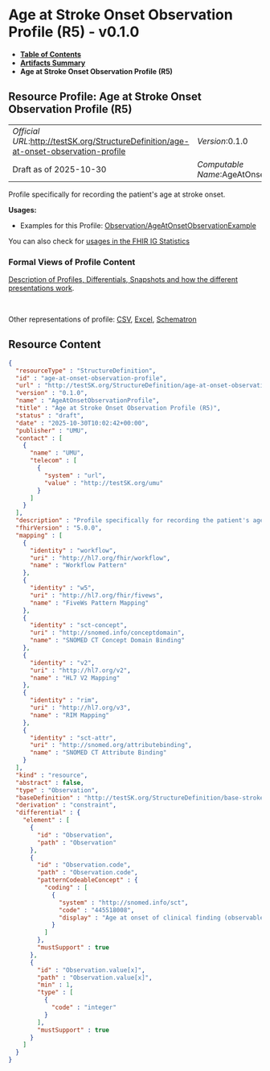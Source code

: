 # Age at Stroke Onset Observation Profile (R5) - v0.1.0

* [**Table of Contents**](toc.md)
* [**Artifacts Summary**](artifacts.md)
* **Age at Stroke Onset Observation Profile (R5)**

## Resource Profile: Age at Stroke Onset Observation Profile (R5) 

| | |
| :--- | :--- |
| *Official URL*:http://testSK.org/StructureDefinition/age-at-onset-observation-profile | *Version*:0.1.0 |
| Draft as of 2025-10-30 | *Computable Name*:AgeAtOnsetObservationProfile |

 
Profile specifically for recording the patient's age at stroke onset. 

**Usages:**

* Examples for this Profile: [Observation/AgeAtOnsetObservationExample](Observation-AgeAtOnsetObservationExample.md)

You can also check for [usages in the FHIR IG Statistics](https://packages2.fhir.org/xig/SKtestIG|current/StructureDefinition/age-at-onset-observation-profile)

### Formal Views of Profile Content

 [Description of Profiles, Differentials, Snapshots and how the different presentations work](http://build.fhir.org/ig/FHIR/ig-guidance/readingIgs.html#structure-definitions). 

 

Other representations of profile: [CSV](StructureDefinition-age-at-onset-observation-profile.csv), [Excel](StructureDefinition-age-at-onset-observation-profile.xlsx), [Schematron](StructureDefinition-age-at-onset-observation-profile.sch) 



## Resource Content

```json
{
  "resourceType" : "StructureDefinition",
  "id" : "age-at-onset-observation-profile",
  "url" : "http://testSK.org/StructureDefinition/age-at-onset-observation-profile",
  "version" : "0.1.0",
  "name" : "AgeAtOnsetObservationProfile",
  "title" : "Age at Stroke Onset Observation Profile (R5)",
  "status" : "draft",
  "date" : "2025-10-30T10:02:42+00:00",
  "publisher" : "UMU",
  "contact" : [
    {
      "name" : "UMU",
      "telecom" : [
        {
          "system" : "url",
          "value" : "http://testSK.org/umu"
        }
      ]
    }
  ],
  "description" : "Profile specifically for recording the patient's age at stroke onset.",
  "fhirVersion" : "5.0.0",
  "mapping" : [
    {
      "identity" : "workflow",
      "uri" : "http://hl7.org/fhir/workflow",
      "name" : "Workflow Pattern"
    },
    {
      "identity" : "w5",
      "uri" : "http://hl7.org/fhir/fivews",
      "name" : "FiveWs Pattern Mapping"
    },
    {
      "identity" : "sct-concept",
      "uri" : "http://snomed.info/conceptdomain",
      "name" : "SNOMED CT Concept Domain Binding"
    },
    {
      "identity" : "v2",
      "uri" : "http://hl7.org/v2",
      "name" : "HL7 V2 Mapping"
    },
    {
      "identity" : "rim",
      "uri" : "http://hl7.org/v3",
      "name" : "RIM Mapping"
    },
    {
      "identity" : "sct-attr",
      "uri" : "http://snomed.org/attributebinding",
      "name" : "SNOMED CT Attribute Binding"
    }
  ],
  "kind" : "resource",
  "abstract" : false,
  "type" : "Observation",
  "baseDefinition" : "http://testSK.org/StructureDefinition/base-stroke-observation",
  "derivation" : "constraint",
  "differential" : {
    "element" : [
      {
        "id" : "Observation",
        "path" : "Observation"
      },
      {
        "id" : "Observation.code",
        "path" : "Observation.code",
        "patternCodeableConcept" : {
          "coding" : [
            {
              "system" : "http://snomed.info/sct",
              "code" : "445518008",
              "display" : "Age at onset of clinical finding (observable entity)"
            }
          ]
        },
        "mustSupport" : true
      },
      {
        "id" : "Observation.value[x]",
        "path" : "Observation.value[x]",
        "min" : 1,
        "type" : [
          {
            "code" : "integer"
          }
        ],
        "mustSupport" : true
      }
    ]
  }
}

```
